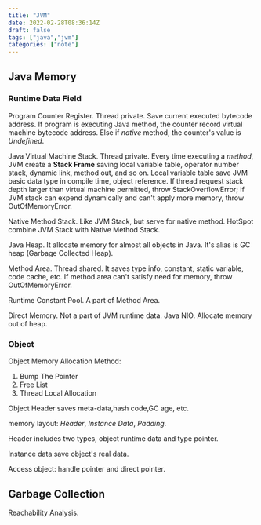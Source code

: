 ```yaml
---
title: "JVM"
date: 2022-02-28T08:36:14Z
draft: false
tags: ["java","jvm"]
categories: ["note"]
---
```


## Java Memory

### Runtime Data Field

Program Counter Register. Thread private. Save current executed bytecode address.  If program is executing Java method, the counter record virtual machine bytecode address. Else if *native* method, the counter's value is *Undefined*.

Java Virtual Machine Stack. Thread private. Every time executing a *method*, JVM create a **Stack Frame** saving local variable table, operator number stack, dynamic link, method out, and so on. Local variable table save JVM basic data type in compile time, object reference. If thread request stack depth larger than virtual machine permitted, throw StackOverflowError; If JVM stack can expend dynamically and can't apply more memory, throw OutOfMemoryError.

Native Method Stack. Like JVM Stack, but serve for native method. HotSpot combine JVM Stack with Native Method Stack.

Java Heap. It allocate memory for almost all objects in Java. It's alias is GC heap (Garbage Collected Heap).

Method Area. Thread shared. It saves type info, constant, static variable, code cache, etc. If method area can't satisfy need for memory, throw OutOfMemoryError.

Runtime Constant Pool. A part of Method Area.

Direct Memory. Not a part of JVM runtime data. Java NIO. Allocate memory out of heap.

### Object

Object Memory Allocation Method:

1. Bump The Pointer
2. Free List
3. Thread Local Allocation

Object Header saves meta-data,hash code,GC age, etc.

memory layout: *Header*, *Instance Data*, *Padding*.

Header includes two types, object runtime data and type pointer.

Instance data save object's real data.

Access object: handle pointer and direct pointer.

## Garbage Collection

Reachability Analysis.

